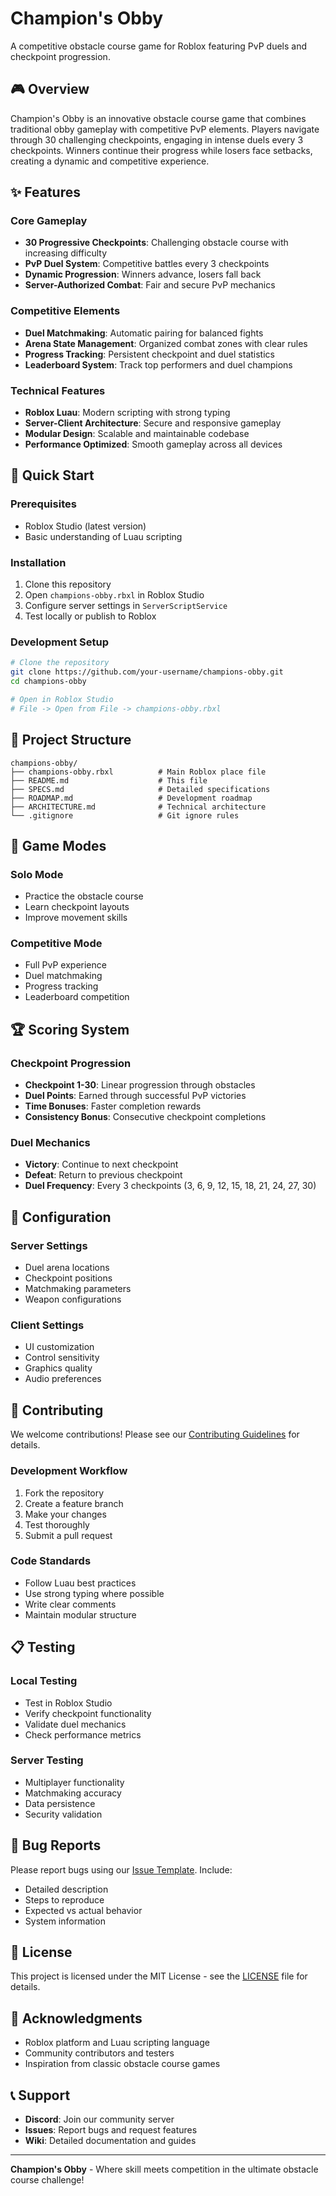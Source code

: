 # Champion's Obby

A competitive obstacle course game for Roblox featuring PvP duels and checkpoint progression.

## 🎮 Overview

Champion's Obby is an innovative obstacle course game that combines traditional obby gameplay with competitive PvP elements. Players navigate through 30 challenging checkpoints, engaging in intense duels every 3 checkpoints. Winners continue their progress while losers face setbacks, creating a dynamic and competitive experience.

## ✨ Features

### Core Gameplay
- **30 Progressive Checkpoints**: Challenging obstacle course with increasing difficulty
- **PvP Duel System**: Competitive battles every 3 checkpoints
- **Dynamic Progression**: Winners advance, losers fall back
- **Server-Authorized Combat**: Fair and secure PvP mechanics

### Competitive Elements
- **Duel Matchmaking**: Automatic pairing for balanced fights
- **Arena State Management**: Organized combat zones with clear rules
- **Progress Tracking**: Persistent checkpoint and duel statistics
- **Leaderboard System**: Track top performers and duel champions

### Technical Features
- **Roblox Luau**: Modern scripting with strong typing
- **Server-Client Architecture**: Secure and responsive gameplay
- **Modular Design**: Scalable and maintainable codebase
- **Performance Optimized**: Smooth gameplay across all devices

## 🚀 Quick Start

### Prerequisites
- Roblox Studio (latest version)
- Basic understanding of Luau scripting

### Installation
1. Clone this repository
2. Open `champions-obby.rbxl` in Roblox Studio
3. Configure server settings in `ServerScriptService`
4. Test locally or publish to Roblox

### Development Setup
```bash
# Clone the repository
git clone https://github.com/your-username/champions-obby.git
cd champions-obby

# Open in Roblox Studio
# File -> Open from File -> champions-obby.rbxl
```

## 📁 Project Structure

```
champions-obby/
├── champions-obby.rbxl          # Main Roblox place file
├── README.md                    # This file
├── SPECS.md                     # Detailed specifications
├── ROADMAP.md                   # Development roadmap
├── ARCHITECTURE.md              # Technical architecture
└── .gitignore                   # Git ignore rules
```

## 🎯 Game Modes

### Solo Mode
- Practice the obstacle course
- Learn checkpoint layouts
- Improve movement skills

### Competitive Mode
- Full PvP experience
- Duel matchmaking
- Progress tracking
- Leaderboard competition

## 🏆 Scoring System

### Checkpoint Progression
- **Checkpoint 1-30**: Linear progression through obstacles
- **Duel Points**: Earned through successful PvP victories
- **Time Bonuses**: Faster completion rewards
- **Consistency Bonus**: Consecutive checkpoint completions

### Duel Mechanics
- **Victory**: Continue to next checkpoint
- **Defeat**: Return to previous checkpoint
- **Duel Frequency**: Every 3 checkpoints (3, 6, 9, 12, 15, 18, 21, 24, 27, 30)

## 🔧 Configuration

### Server Settings
- Duel arena locations
- Checkpoint positions
- Matchmaking parameters
- Weapon configurations

### Client Settings
- UI customization
- Control sensitivity
- Graphics quality
- Audio preferences

## 🤝 Contributing

We welcome contributions! Please see our [Contributing Guidelines](CONTRIBUTING.md) for details.

### Development Workflow
1. Fork the repository
2. Create a feature branch
3. Make your changes
4. Test thoroughly
5. Submit a pull request

### Code Standards
- Follow Luau best practices
- Use strong typing where possible
- Write clear comments
- Maintain modular structure

## 📋 Testing

### Local Testing
- Test in Roblox Studio
- Verify checkpoint functionality
- Validate duel mechanics
- Check performance metrics

### Server Testing
- Multiplayer functionality
- Matchmaking accuracy
- Data persistence
- Security validation

## 🐛 Bug Reports

Please report bugs using our [Issue Template](ISSUE_TEMPLATE.md). Include:
- Detailed description
- Steps to reproduce
- Expected vs actual behavior
- System information

## 📄 License

This project is licensed under the MIT License - see the [LICENSE](LICENSE) file for details.

## 🙏 Acknowledgments

- Roblox platform and Luau scripting language
- Community contributors and testers
- Inspiration from classic obstacle course games

## 📞 Support

- **Discord**: Join our community server
- **Issues**: Report bugs and request features
- **Wiki**: Detailed documentation and guides

---

**Champion's Obby** - Where skill meets competition in the ultimate obstacle course challenge!
